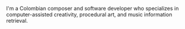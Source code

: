 I'm a Colombian composer and software developer who specializes in computer-assisted creativity, procedural art, and music information retrieval.